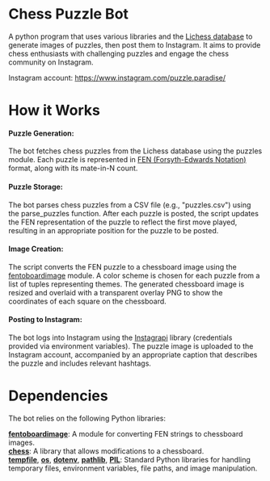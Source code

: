 # Chess Puzzle Bot
A python program that uses various libraries and the [Lichess database](https://database.lichess.org/#puzzles) to generate images of puzzles, then post them to Instagram. It aims to provide chess enthusiasts with challenging puzzles and engage the chess community on Instagram.

Instagram account: https://www.instagram.com/puzzle.paradise/

# How it Works
#### Puzzle Generation: 
The bot fetches chess puzzles from the Lichess database using the puzzles module. Each puzzle is represented in [FEN (Forsyth-Edwards Notation)](https://en.wikipedia.org/wiki/Forsyth%E2%80%93Edwards_Notation) format, along with its mate-in-N count.
#### Puzzle Storage:
The bot parses chess puzzles from a CSV file (e.g., "puzzles.csv") using the parse_puzzles function. After each puzzle is posted, the script updates the FEN representation of the puzzle to reflect the first move played, resulting in an appropriate position for the puzzle to be posted.
#### Image Creation:
The script converts the FEN puzzle to a chessboard image using the [fentoboardimage](https://pypi.org/project/fentoboardimage/) module. A color scheme is chosen for each puzzle from a list of tuples representing themes. The generated chessboard image is resized and overlaid with a transparent overlay PNG to show the coordinates of each square on the chessboard.
#### Posting to Instagram:
The bot logs into Instagram using the [Instagrapi](https://adw0rd.github.io/instagrapi/) library (credentials provided via environment variables). The puzzle image is uploaded to the Instagram account, accompanied by an appropriate caption that describes the puzzle and includes relevant hashtags.

# Dependencies
The bot relies on the following Python libraries:

**[fentoboardimage](https://pypi.org/project/fentoboardimage/)**: A module for converting FEN strings to chessboard images.<br/>
**[chess](https://python-chess.readthedocs.io/en/latest/)**: A library that allows modifications to a chessboard.<br/>
**[tempfile](https://docs.python.org/3/library/tempfile.html)**, **[os](https://docs.python.org/3/library/os.html)**, **[dotenv](https://pypi.org/project/python-dotenv/)**, **[pathlib](https://docs.python.org/3/library/pathlib.html)**, **[PIL](https://pypi.org/project/Pillow/)**: Standard Python libraries for handling temporary files, environment variables, file paths, and image manipulation.
